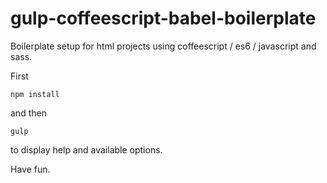 # gulp-coffeescript-babel-boilerplate
Boilerplate setup for html projects using coffeescript / es6 / javascript and sass.

First
```
npm install
```
and then
```
gulp
```
to display help and available options.

Have fun.
